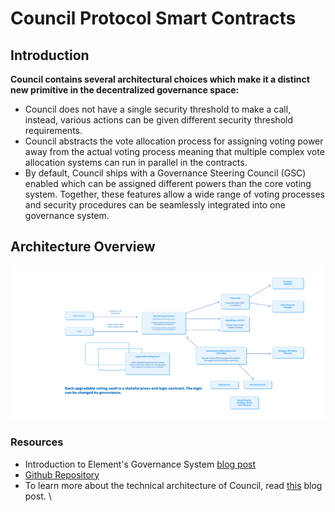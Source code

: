 # Council Protocol Smart Contracts

## Introduction

**Council contains several architectural choices which make it a distinct new primitive in the decentralized governance space:**

* Council does not have a single security threshold to make a call, instead, various actions can be given different security threshold requirements.
* Council abstracts the vote allocation process for assigning voting power away from the actual voting process meaning that multiple complex vote allocation systems can run in parallel in the contracts.
* By default, Council ships with a Governance Steering Council (GSC) enabled which can be assigned different powers than the core voting system. Together, these features allow a wide range of voting processes and security procedures can be seamlessly integrated into one governance system.

## Architecture Overview

![To learn more about the technical architecture of Council, read this blog post](../../\_book/.gitbook/assets/council-arch.png)

### Resources

* Introduction to Element's Governance System [blog post](https://medium.com/element-finance/an-introduction-to-elements-governance-model-efea13d1c7ee)
* [Github Repository](https://github.com/delvtech/council)
* To learn more about the technical architecture of Council, read [this](https://medium.com/element-finance/element-governance-a-technical-architecture-overview-2d0f72bd278a) blog post. \\
